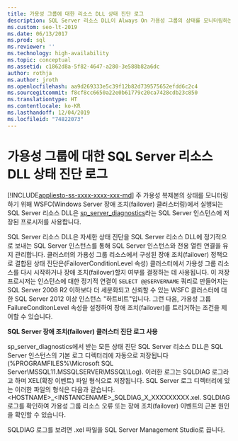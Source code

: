 ```yaml
---
title: 가용성 그룹에 대한 리소스 DLL 상태 진단 로그
description: SQL Server 리소스 DLL이 Always On 가용성 그룹의 상태를 모니터링하는 방법을 설명합니다.
ms.custom: seo-lt-2019
ms.date: 06/13/2017
ms.prod: sql
ms.reviewer: ''
ms.technology: high-availability
ms.topic: conceptual
ms.assetid: c1862d8a-5f82-4647-a280-3e588b82a6dc
author: rothja
ms.author: jroth
ms.openlocfilehash: aa9d269333e5c39f12b82d739575652efdd6c2c4
ms.sourcegitcommit: f8cf8cc6650a22e0b61779c20ca7428cdb23c850
ms.translationtype: HT
ms.contentlocale: ko-KR
ms.lasthandoff: 12/04/2019
ms.locfileid: "74822073"
---
```

# <a name="sql-server-resource-dll-health-diagnostic-logs-for-availability-groups"></a>가용성 그룹에 대한 SQL Server 리소스 DLL 상태 진단 로그
[!INCLUDE[appliesto-ss-xxxx-xxxx-xxx-md](../../../includes/appliesto-ss-xxxx-xxxx-xxx-md.md)]
  주 가용성 복제본의 상태를 모니터링하기 위해 WSFC(Windows Server 장애 조치(failover) 클러스터링)에서 실행되는 SQL Server 리소스 DLL은 [sp_server_diagnostics](~/relational-databases/system-stored-procedures/sp-server-diagnostics-transact-sql.md)라는 SQL Server 인스턴스에 저장된 프로시저를 사용합니다.  
  
 SQL Server 리소스 DLL은 자세한 상태 진단을 SQL Server 리소스 DLL에 정기적으로 보내는 SQL Server 인스턴스를 통해 SQL Server 인스턴스와 전용 열린 연결을 유지 관리합니다. 클러스터의 가용성 그룹 리소스에서 구성된 장애 조치(failover) 정책으로 결합된 상태 진단은(FailoverConditionLevel 속성) 클러스터에서 가용성 그룹 리소스를 다시 시작하거나 장애 조치(failover)할지 여부를 결정하는 데 사용됩니다. 이 저장 프로시저는 인스턴스에 대한 정기적 연결이 `SELECT @@SERVERNAME` 쿼리로 만들어지는 SQL Server 2008 R2 이하보다 더 세분화되고 신뢰할 수 있는 WSFC 클러스터에 대한 SQL Server 2012 이상 인스턴스 "하트비트"입니다. 그런 다음, 가용성 그룹 FailureConditonLevel 속성을 설정하여 장애 조치(failover)를 트리거하는 조건을 제어할 수 있습니다.  
  
 **SQL Server 장애 조치(failover) 클러스터 진단 로그 사용**
 
 sp_server_diagnostics에서 받는 모든 상태 진단 SQL Server 리소스 DLL은 SQL Server 인스턴스의 기본 로그 디렉터리에 자동으로 저장됩니다(%PROGRAMFILES%\Microsoft SQL Server\MSSQL11.MSSQLSERVER\MSSQL\Log). 이러한 로그는 SQLDIAG 로그라고 하며 XEL(확장 이벤트) 파일 형식으로 저장됩니다. SQL Server 로그 디렉터리에 있는 이러한 파일의 형식은 다음과 같습니다. \<HOSTNAME>_\<INSTANCENAME>_SQLDIAG_X_XXXXXXXXX.xel. SQLDIAG 로그를 확인하여 가용성 그룹 리소스 오류 또는 장애 조치(failover) 이벤트의 근본 원인을 확인할 수 있습니다.  
  
 SQLDIAG 로그를 보려면 .xel 파일을 SQL Server Management Studio로 끕니다.  
  
  
